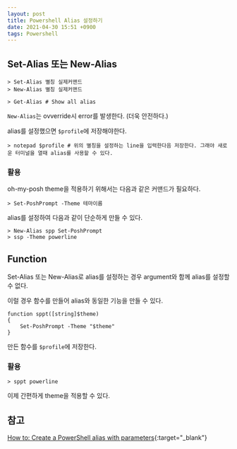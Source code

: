 ```yaml
---
layout: post
title: Powershell Alias 설정하기
date: 2021-04-30 15:51 +0900
tags: Powershell
---
```


## Set-Alias 또는 New-Alias

```shell
> Set-Alias 별칭 실제커맨드
> New-Alias 별칭 실제커맨드

> Get-Alias # Show all alias
```

`New-Alias`는 ovverride시 error를 발생한다. (더욱 안전하다.)

alias를 설정했으면 `$profile`에 저장해야한다.

```shell
> notepad $profile # 위의 별칭을 설정하는 line을 입력한다음 저장한다. 그래야 새로운 터미널을 열때 alias를 사용할 수 있다.
```

### 활용

oh-my-posh theme을 적용하기 위해서는 다음과 같은 커맨드가 필요하다.

```shell
> Set-PoshPrompt -Theme 테마이름
```

alias를 설정하여 다음과 같이 단순하게 만들 수 있다.

```shell
> New-Alias spp Set-PoshPrompt
> ssp -Theme powerline
```

## Function

Set-Alias 또는 New-Alias로 alias를 설정하는 경우 argument와 함께 alias를 설정할 수 없다.

이럴 경우 함수를 만들어 alias와 동일한 기능을 만들 수 있다.

```shell
function sppt([string]$theme)
{
    Set-PoshPrompt -Theme "$theme"
}
```

만든 함수를 `$profile`에 저장한다.

### 활용

```shell
> sppt powerline
```

이제 간편하게 theme을 적용할 수 있다.

## 참고

[How to: Create a PowerShell alias with parameters](https://seankilleen.com/2020/04/how-to-create-a-powershell-alias-with-parameters/){:target="_blank"}